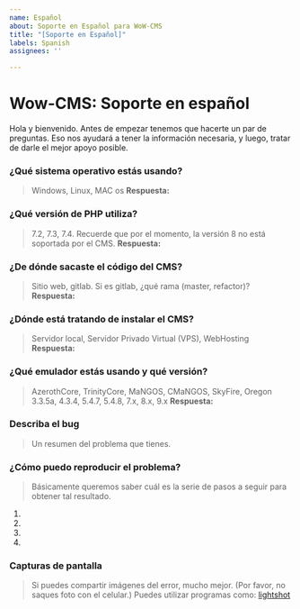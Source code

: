 ```yaml
---
name: Español
about: Soporte en Español para WoW-CMS
title: "[Soporte en Español]"
labels: Spanish
assignees: ''

---
```


# Wow-CMS: Soporte en español

Hola y bienvenido. Antes de empezar tenemos que hacerte un par de preguntas. Eso nos ayudará a tener la información necesaria, y luego, tratar de darle el mejor apoyo posible.

### ¿Qué sistema operativo estás usando?
> Windows, Linux, MAC os
**Respuesta:** 

### ¿Qué versión de PHP utiliza?
> 7.2, 7.3, 7.4. Recuerde que por el momento, la versión 8 no está soportada por el CMS.
**Respuesta:**

### ¿De dónde sacaste el código del CMS?
> Sitio web, gitlab. Si es gitlab, ¿qué rama (master, refactor)?
**Respuesta:**

### ¿Dónde está tratando de instalar el CMS?
> Servidor local, Servidor Privado Virtual (VPS), WebHosting
**Respuesta:**

### ¿Qué emulador estás usando y qué versión?
> AzerothCore, TrinityCore, MaNGOS, CMaNGOS, SkyFire, Oregon
> 3.3.5a, 4.3.4, 5.4.7, 5.4.8, 7.x, 8.x, 9.x
**Respuesta:**

### Describa el bug
> Un resumen del problema que tienes.

### ¿Cómo puedo reproducir el problema?
> Básicamente queremos saber cuál es la serie de pasos a seguir para obtener tal resultado.

1.
2.
3.
4.

### Capturas de pantalla
> Si puedes compartir imágenes del error, mucho mejor.
> (Por favor, no saques foto con el celular.)
> Puedes utilizar programas como: [lightshot](https://app.prntscr.com/es/)
